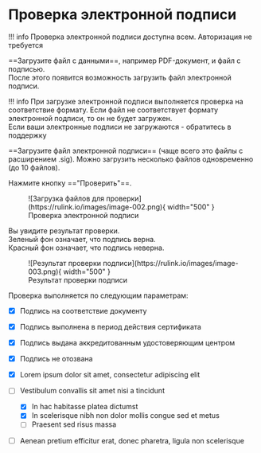 ﻿# Проверка электронной подписи

!!! info 
    Проверка электронной подписи доступна всем. Авторизация не требуется

==Загрузите файл с данными==, например PDF-документ, и файл с подписью.  
После этого появится возможность загрузить файл электронной подписи.

!!! info
    При загрузке электронной подписи выполняется проверка на соответствие формату. Если файл не соответствует формату электронной подписи, то он не будет загружен.  
    Если ваши электронные подписи не загружаются - обратитесь в поддержку


==Загрузите файл электронной подписи== (чаще всего это файлы с расширением .sig). Можно загрузить несколько файлов одновременно (до 10 файлов).  

Нажмите кнопку =="Проверить"==.  

<figure markdown="span">
  ![Загрузка файлов для проверки](https://rulink.io/images/image-002.png){ width="500" }
  <figcaption>Проверка электронной подписи</figcaption>
</figure>

Вы увидите результат проверки.  
Зеленый фон означает, что подпись верна.  
Красный фон означает, что подпись неверна.

<figure markdown="span">
  ![Результат проверки подписи](https://rulink.io/images/image-003.png){ width="500" }
  <figcaption>Результат проверки подписи</figcaption>
</figure>

Проверка выполняется по следующим параметрам:

- [x] Подпись на соответствие документу
- [x] Подпись выполнена в период действия сертификата
- [x] Подпись выдана аккредитованным удостоверяющим центром
- [x] Подпись не отозвана


- [x] Lorem ipsum dolor sit amet, consectetur adipiscing elit
- [ ] Vestibulum convallis sit amet nisi a tincidunt
    * [x] In hac habitasse platea dictumst
    * [x] In scelerisque nibh non dolor mollis congue sed et metus
    * [ ] Praesent sed risus massa
- [ ] Aenean pretium efficitur erat, donec pharetra, ligula non scelerisque

